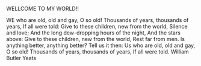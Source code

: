 WELLCOME TO MY WORLD!!

WE who are old, old and gay,
O so old!
Thousands of years, thousands of years,
If all were told:
Give to these children, new from the world,
Silence and love;
And the long dew-dropping hours of the night,
And the stars above:
Give to these children, new from the world,
Rest far from men.
Is anything better, anything better?
Tell us it then:
Us who are old, old and gay,
O so old!
Thousands of years, thousands of years,
If all were told.
William Butler Yeats
